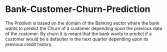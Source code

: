# Bank-Customer-Churn-Prediction

The Problem is based on the domain of the Banking sector where the bank wants to predict the Churn of a customer depending upon the previous data of the customer. By churn it is meant that the bank wants to predict if a customer would be a defaulter in the next quarter depending upon its previous credit history.
